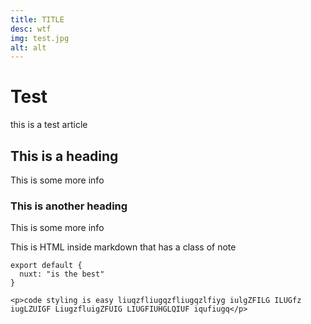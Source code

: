 ```yaml
---
title: TITLE
desc: wtf
img: test.jpg
alt: alt
---
```


# Test

this is a test article

## This is a heading

This is some more info

### This is another heading

This is some more info

<div class="bg-blue-500 text-white p-4 mb-4">
  This is HTML inside markdown that has a class of note
</div>

<info-box>
  <template #info-box>
    This is a vue component inside markdown using slots
  </template>
</info-box>

```js[nuxt.config.js]
export default {
  nuxt: "is the best"
}
```
```html[my-first-blog-post.md]
<p>code styling is easy liuqzfliugqzfliugqzlfiyg iulgZFILG ILUGfz iugLZUIGF LiugzfluigZFUIG LIUGFIUHGLQIUF iqufiugq</p>
```

